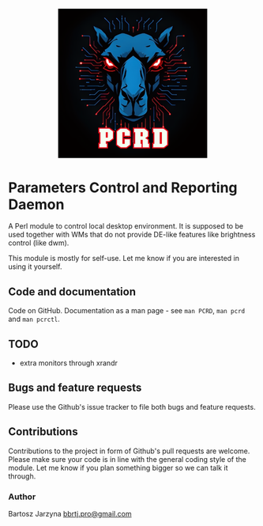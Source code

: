 <div align="center" width="100%">
    <p><img width="60%" src="art/logo.png" alt="logo"></p>
</div>

# Parameters Control and Reporting Daemon
A Perl module to control local desktop environment. It is supposed to be used
together with WMs that do not provide DE-like features like brightness control
(like dwm).

This module is mostly for self-use. Let me know if you are interested in using
it yourself.

## Code and documentation
Code on GitHub. Documentation as a man page - see `man PCRD`, `man pcrd` and
`man pcrctl`.

## TODO

- extra monitors through xrandr

## Bugs and feature requests
Please use the Github's issue tracker to file both bugs and feature requests.

## Contributions
Contributions to the project in form of Github's pull requests are
welcome. Please make sure your code is in line with the general
coding style of the module. Let me know if you plan something
bigger so we can talk it through.

### Author
Bartosz Jarzyna <bbrtj.pro@gmail.com>

